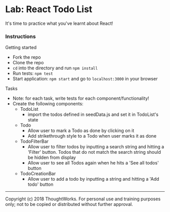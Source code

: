 # Lab: React Todo List

It's time to practice what you've learnt about React! 

### Instructions

Getting started
  - Fork the repo
  - Clone the repo
  - `cd` into the directory and run `npm install`
  - Run tests: `npm test`
  - Start application: `npm start` and go to `localhost:3000` in your browser

Tasks
  - Note: for each task, write tests for each component/functionality!
  - Create the following components:
    - TodoList
      - import the todos defined in seedData.js and set it in TodoList's state
    - Todo
      - Allow user to mark a Todo as done by clicking on it
      - Add strikethrough style to a Todo when user marks it as done
    - TodoFilterBar
      - Allow user to filter todos by inputting a search string and hitting a 'Filter' button. Todos that do not match the search string should be hidden from display
      - Allow user to see all Todos again when he hits a 'See all todos' button
    - TodoCreationBar
      - Allow user to add a todo by inputting a string and hitting a 'Add todo' button
  
  
---
Copyright (c) 2018 ThoughtWorks. For personal use and training purposes only; not to be copied or distributed without further approval.
